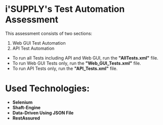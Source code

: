 # i'SUPPLY's Test Automation Assessment

This assessment consists of two sections:
1. Web GUI Test Automation  
2. API Test Automation  

- To run all Tests including API and Web GUI, run the **"AllTests.xml"** file.  
- To run Web GUI Tests only, run the **"Web_GUI_Tests.xml"** file.  
- To run API Tests only, run the **"API_Tests.xml"** file.  

# Used Technologies:
- **Selenium**
- **Shaft-Engine**
- **Data-Driven Using JSON File**
- **RestAssured**
